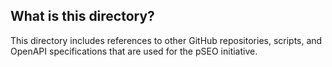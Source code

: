 ## What is this directory?

This directory includes references to other GitHub repositories, scripts, and
OpenAPI specifications that are used for the pSEO initiative.
